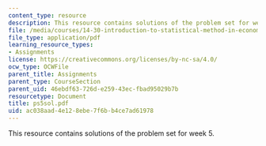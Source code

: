 ```yaml
---
content_type: resource
description: This resource contains solutions of the problem set for week 5.
file: /media/courses/14-30-introduction-to-statistical-method-in-economics-spring-2006/ac038aad4e128ebe7f6bb4ce7ad61978_ps5sol.pdf
file_type: application/pdf
learning_resource_types:
- Assignments
license: https://creativecommons.org/licenses/by-nc-sa/4.0/
ocw_type: OCWFile
parent_title: Assignments
parent_type: CourseSection
parent_uid: 46ebdf63-726d-e259-43ec-fbad95029b7b
resourcetype: Document
title: ps5sol.pdf
uid: ac038aad-4e12-8ebe-7f6b-b4ce7ad61978
---
```

This resource contains solutions of the problem set for week 5.